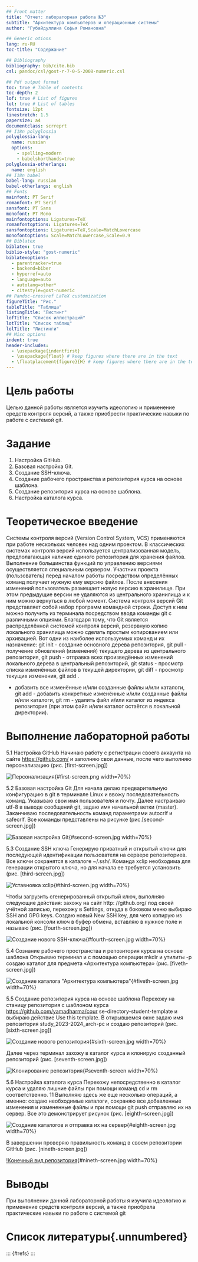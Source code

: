 ```yaml
---
## Front matter
title: "Отчет: лабораторная работа №3"
subtitle: "Архитектура компьютеров и операционные системы"
author: "Губайдуллина Софья Романовна"

## Generic otions
lang: ru-RU
toc-title: "Содержание"

## Bibliography
bibliography: bib/cite.bib
csl: pandoc/csl/gost-r-7-0-5-2008-numeric.csl

## Pdf output format
toc: true # Table of contents
toc-depth: 2
lof: true # List of figures
lot: true # List of tables
fontsize: 12pt
linestretch: 1.5
papersize: a4
documentclass: scrreprt
## I18n polyglossia
polyglossia-lang:
  name: russian
  options:
	- spelling=modern
	- babelshorthands=true
polyglossia-otherlangs:
  name: english
## I18n babel
babel-lang: russian
babel-otherlangs: english
## Fonts
mainfont: PT Serif
romanfont: PT Serif
sansfont: PT Sans
monofont: PT Mono
mainfontoptions: Ligatures=TeX
romanfontoptions: Ligatures=TeX
sansfontoptions: Ligatures=TeX,Scale=MatchLowercase
monofontoptions: Scale=MatchLowercase,Scale=0.9
## Biblatex
biblatex: true
biblio-style: "gost-numeric"
biblatexoptions:
  - parentracker=true
  - backend=biber
  - hyperref=auto
  - language=auto
  - autolang=other*
  - citestyle=gost-numeric
## Pandoc-crossref LaTeX customization
figureTitle: "Рис."
tableTitle: "Таблица"
listingTitle: "Листинг"
lofTitle: "Список иллюстраций"
lotTitle: "Список таблиц"
lolTitle: "Листинги"
## Misc options
indent: true
header-includes:
  - \usepackage{indentfirst}
  - \usepackage{float} # keep figures where there are in the text
  - \floatplacement{figure}{H} # keep figures where there are in the text
---
```


# Цель работы

Целью данной работы является изучить идеологию и
применение средств контроля версий, а также приобрести
практические навыки по работе с системой git.

# Задание

1) Настройка GitHub.
2) Базовая настройка Git.
3) Создание SSH-ключа.
4) Создание рабочего пространства и репозитория курса на
основе шаблона.
5) Создание репозитория курса на основе шаблона.
6) Настройка каталога курса.

# Теоретическое введение
                                                                                            
Системы контроля версий (Version Control System, VCS)
применяются при работе нескольких человек над одним проектом.
В классических системах контроля версий используется
централизованная модель, предполагающая наличие единого
репозитория для хранения файлов. Выполнение большинства
функций по управлению версиями осуществляется специальным
сервером. Участник проекта (пользователь) перед началом работы
посредством определённых команд получает нужную ему версию
файлов. После внесения изменений пользователь размещает новую
версию в хранилище. При этом предыдущие версии не удаляются из
центрального хранилища и к ним можно вернуться в любой момент.
Система контроля версий Git представляет собой набор программ
командной строки. Доступ к ним можно получить из терминала
посредством ввода команды git с различными опциями. Благодаря
тому, что Git является распределённой системой контроля версий,
резервную копию локального хранилища можно сделать простым
копированием или архивацией. Вот одни из наиболее используемых
команд и их назначение: git init - создание основного дерева
репозитория, git pull - получение обновлений (изменений) текущего
дерева из центрального репозитория, git push - отправка всех
произведённых изменений локального дерева в центральный
репозиторий, git status - просмотр списка изменённых файлов в
текущей директории, git diff - просмотр текущих изменения, git add .
- добавить все изменённые и/или созданные файлы и/или каталоги,
git add - добавить конкретные изменённые и/или созданные файлы
и/или каталоги, git rm - удалить файл и/или каталог из индекса
репозитория (при этом файл и/или каталог остаётся в локальной
директории).

# Выполнение лабораторной работы
5.1 Настройка GitHub
Начинаю работу с регистрации своего аккаунта на сайте
https://github.com/ и заполняю свои данные, после чего выполняю
персонализацию (рис. [first-screen.jpg])

![Персонализация](/first-screen.jpg){#first-screen.png width=70%}

5.2 Базовая настройка Git
Для начала делаю предварительную конфигурацию в git в
терминале Linux и ввожу последовательность команд. Указываю
свои имя пользователя и почту. Далее настраиваю utf-8 в выводе
сообщений git, задаю имя начальной ветки (master). Заканчиваю
последовательность команд параметрами autocrlf и safecrlf. Все
команды представлены на рисунке (рис.[second-screen.jpg])

![Базовая настройка Git](/second-screen.jpg){#second-screen.jpg width=70%}

5.3 Создание SSH ключа
Генерирую приватный и открытый ключи для последующей
идентификации пользователя на сервере репозиториев. Все ключи
сохранятся в каталоге ~/.ssh/.
Команда xclip необходима для генерации открытого ключа, но
для начала ее требуется установить (рис. [third-screen.jpg])

![Уставновка xclip](/third-screen.jpg){#third-screen.jpg width=70%}

Чтобы загрузить сгенерированный открытый ключ, выполняю
следующие действия: захожу на сайт http: //github.org/ под своей
учётной записью, перехожу в Settings, откуда в боковом меню
выбираю SSH and GPG keys. Создаю новый New SSH key, для чего
копирую из локальной консоли ключ в буфер обмена, вставляю в
нужное поле и называю (рис. [fourth-screen.jpg])

![Создание нового SSH-ключа ](/fourth-screen.jpg){#fourth-screen.jpg width=70%}

5.4 Сознание рабочего пространства и репозитория
курса на основе шаблона
Открываю терминал и с помощью операции mkdir и утилиты -p
создаю каталог для предмета «Архитектура компьютера» (рис. [fiveth-screen.jpg])

![Создание каталога "Архитектура компьютера"](/fiveth-screen.jpg){#fiveth-screen.jpg width=70%}

5.5 Создание репозитория курса на основе шаблона
Перехожу на станицу репозитория с шаблоном курса
https://github.com/yamadharma/cour se-directory-student-template и
выбираю действие Use this template. В открывшемся окне задаю
имя репозитория study_2023-2024_arch-pc и создаю репозиторий
(рис. [sixth-screen.jpg])

![Создание нового репозитория](/sixth-screen.jpg){#sixth-screen.jpg width=70%}

Далее через терминал захожу в каталог курса и клонирую
созданный репозиторий (рис. [seventh-screen.jpg])

![Клонирование репозитория](/seventh-screen.jpg){#seventh-screen width=70%}

5.6 Настройка каталога курса
Перехожу непосредственно в каталог курса и удаляю лишние
файлы при помощи команд cd и rm соответственно.
11
Выполняю здесь же еще несколько операций, а именно:
создаю необходимые каталоги, сохраняю все добавленные
изменения и измененные файлы и при помощи git push отправляю
их на сервер. Все это демонстрирует рисунок (рис. [eighth-screen.jpg])

![Создание каталогов и отправка их на сервер](/eighth-screen.jpg){#eighth-screen.jpg width=70%}

В завершении проверяю правильность команд в своем
репозитории GitHub (рис. [nineth-screen.jpg])

[!Конечный вид репозитория](/nineth-screen.jpg){#nineth-screen.jpg width=70%}


# Выводы
При выполнении данной лабораторной работы я изучила
идеологию и применение средств контроля версий, а также
приобрела практические навыки по работе с системой git
# Список литературы{.unnumbered}

::: {#refs}
:::
